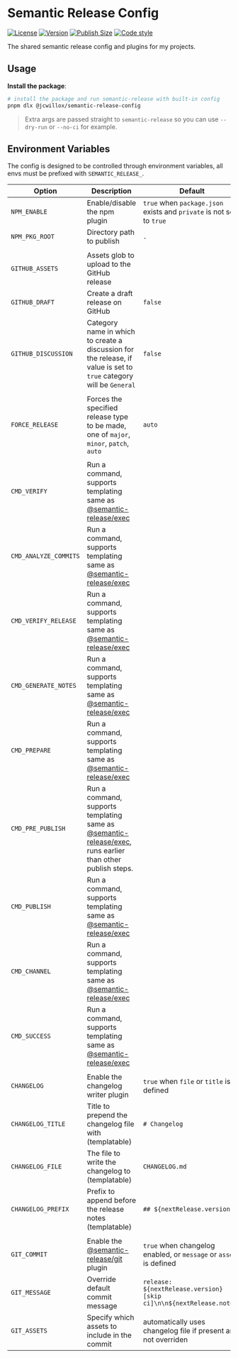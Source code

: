 # Semantic Release Config

[![License](https://img.shields.io/github/license/jcwillox/semantic-release-config?style=flat-square)](https://github.com/jcwillox/semantic-release-config/blob/main/LICENSE)
[![Version](https://img.shields.io/npm/v/%40jcwillox%2Fsemantic-release-config?style=flat-square)](https://www.npmjs.com/package/@jcwillox/semantic-release-config)
[![Publish Size](https://flat.badgen.net/packagephobia/publish/@jcwillox/semantic-release-config)](https://packagephobia.com/result?p=@jcwillox/semantic-release-config)
[![Code style](https://img.shields.io/badge/code_style-prettier-ff69b4.svg?style=flat-square)](https://github.com/prettier/prettier)

The shared semantic release config and plugins for my projects.

## Usage

**Install the package**:

```bash
# install the package and run semantic-release with built-in config
pnpm dlx @jcwillox/semantic-release-config
```

> Extra args are passed straight to `semantic-release` so you can use `--dry-run` or `--no-ci` for example.

## Environment Variables

The config is designed to be controlled through environment variables, all envs must be prefixed with `SEMANTIC_RELEASE_`.

| Option                | Description                                                                                                                                                      | Default                                                              |
|-----------------------|------------------------------------------------------------------------------------------------------------------------------------------------------------------| -------------------------------------------------------------------- |
| `NPM_ENABLE`          | Enable/disable the npm plugin                                                                                                                                    | `true` when `package.json` exists and `private` is not set to `true` |
| `NPM_PKG_ROOT`        | Directory path to publish                                                                                                                                        | `.`                                                                  |
|                       |                                                                                                                                                                  |                                                                      |
| `GITHUB_ASSETS`       | Assets glob to upload to the GitHub release                                                                                                                      |                                                                      |
| `GITHUB_DRAFT`        | Create a draft release on GitHub                                                                                                                                 | `false`                                                              |
| `GITHUB_DISCUSSION`   | Category name in which to create a discussion for the release, if value is set to `true` category will be `General`                                              | `false`                                                              |
|                       |                                                                                                                                                                  |                                                                      |
| `FORCE_RELEASE`       | Forces the specified release type to be made, one of `major`, `minor`, `patch`, `auto`                                                                           | `auto`                                                               |
|                       |                                                                                                                                                                  |                                                                      |
| `CMD_VERIFY`          | Run a command, supports templating same as [@semantic-release/exec](https://github.com/semantic-release/exec#verifyreleasecmd)                                   |                                                                      |
| `CMD_ANALYZE_COMMITS` | Run a command, supports templating same as [@semantic-release/exec](https://github.com/semantic-release/exec#analyzecommitscmd)                                  |                                                                      |
| `CMD_VERIFY_RELEASE`  | Run a command, supports templating same as [@semantic-release/exec](https://github.com/semantic-release/exec#verifyreleasecmd)                                   |                                                                      |
| `CMD_GENERATE_NOTES`  | Run a command, supports templating same as [@semantic-release/exec](https://github.com/semantic-release/exec#generatenotescmd)                                   |                                                                      |
| `CMD_PREPARE`         | Run a command, supports templating same as [@semantic-release/exec](https://github.com/semantic-release/exec#preparecmd)                                         |                                                                      |
| `CMD_PRE_PUBLISH`     | Run a command, supports templating same as [@semantic-release/exec](https://github.com/semantic-release/exec#publishcmd), runs earlier than other publish steps. |                                                                      |
| `CMD_PUBLISH`         | Run a command, supports templating same as [@semantic-release/exec](https://github.com/semantic-release/exec#publishcmd)                                         |                                                                      |
| `CMD_CHANNEL`         | Run a command, supports templating same as [@semantic-release/exec](https://github.com/semantic-release/exec#addchannelcmd)                                      |                                                                      |
| `CMD_SUCCESS`         | Run a command, supports templating same as [@semantic-release/exec](https://github.com/semantic-release/exec#successcmd)                                         |                                                                      |
|                       |                                                                                                                                                                  |                                                                      |
| `CHANGELOG`           | Enable the changelog writer plugin                                                                                                                               | `true` when `file` or `title` is defined                             |
| `CHANGELOG_TITLE`     | Title to prepend the changelog file with (templatable)                                                                                                           | `# Changelog`                                                        |
| `CHANGELOG_FILE`      | The file to write the changelog to (templatable)                                                                                                                 | `CHANGELOG.md`                                                       |
| `CHANGELOG_PREFIX`    | Prefix to append before the release notes (templatable)                                                                                                          | `## ${nextRelease.version}`                                          |
|                       |                                                                                                                                                                  |                                                                      |
| `GIT_COMMIT`          | Enable the [@semantic-release/git](https://github.com/semantic-release/git) plugin                                                                               | `true` when changelog enabled, or `message` or `assets` is defined   |
| `GIT_MESSAGE`         | Override default commit message                                                                                                                                  | `release: ${nextRelease.version} [skip ci]\n\n${nextRelease.notes}`  |
| `GIT_ASSETS`          | Specify which assets to include in the commit                                                                                                                    | automatically uses changelog file if present and not overriden       |
